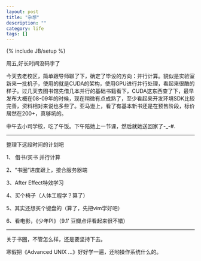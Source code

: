 ```yaml
---
layout: post
title: "杂想"
description: ""
category: life
tags: []
---
```

{% include JB/setup %}

周五,好长时间没码字了

今天去老校区，简单跟导师聊了下，确定了毕设的方向：并行计算。貌似是实验室新来一批机子，使用的就是CUDA的架构，使用GPU进行并行处理，看起来很酷的样子。过几天去图书馆先借几本并行的基础书籍看下，CUDA这东西查了下，最早发布大概在08-09年的时候，现在稍微有点成熟了，至少看起来开发环境SDK比较完善，资料相对来说也多些了。亚马逊上，看了有基本新书还是在预售阶段，标价居然在200+，真够坑的。

中午去小司学校，吃了午饭。下午陪她上一节课，然后就她送回家了-\_-#.   <br/>    

------------------------------------

整理下这段时间的计划吧

1、 借书/买书 并行计算

2、“书圈”进度跟上，接合服务器端

3、After Effect特效学习

4、买个椅子（人体工程学？算了）

5、其实还想买个键盘的（算了，先把vim学好吧）

6、看电影，《少年PI》（9.1' 豆瓣点评看起来很不错）

-------------------

关于书圈，不管怎么样，还是要坚持下去。

寒假把《Advanced UNIX ...》好好学一遍，还哟操作系统什么的。

